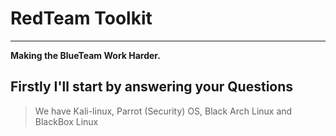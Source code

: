 # RedTeam Toolkit
-----
**Making the BlueTeam Work Harder.**

## Firstly I'll start by answering your Questions

>We have Kali-linux, Parrot (Security) OS, Black Arch Linux and BlackBox Linux
